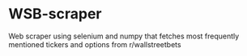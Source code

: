 # WSB-scraper
Web scraper using selenium and numpy that fetches most frequently mentioned tickers and options from r/wallstreetbets


